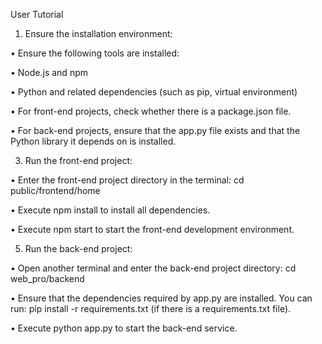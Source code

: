 User Tutorial
1. Ensure the installation environment:
   
• Ensure the following tools are installed:

• Node.js and npm

• Python and related dependencies (such as pip, virtual environment)

• For front-end projects, check whether there is a package.json file.

• For back-end projects, ensure that the app.py file exists and that the Python library it depends on is installed.

3. Run the front-end project:
   
• Enter the front-end project directory in the terminal: cd public/frontend/home

• Execute npm install to install all dependencies.

• Execute npm start to start the front-end development environment.

5. Run the back-end project:
   
• Open another terminal and enter the back-end project directory: cd web_pro/backend

• Ensure that the dependencies required by app.py are installed. You can run: pip install -r requirements.txt (if there is a requirements.txt file).

• Execute python app.py to start the back-end service.
